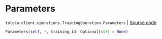 # Parameters
`toloka.client.operations.TrainingOperation.Parameters` | [Source code](https://github.com/Toloka/toloka-kit/blob/v1.0.1/src/client/operations.py#L198)

```python
Parameters(self, *, training_id: Optional[str] = None)
```

